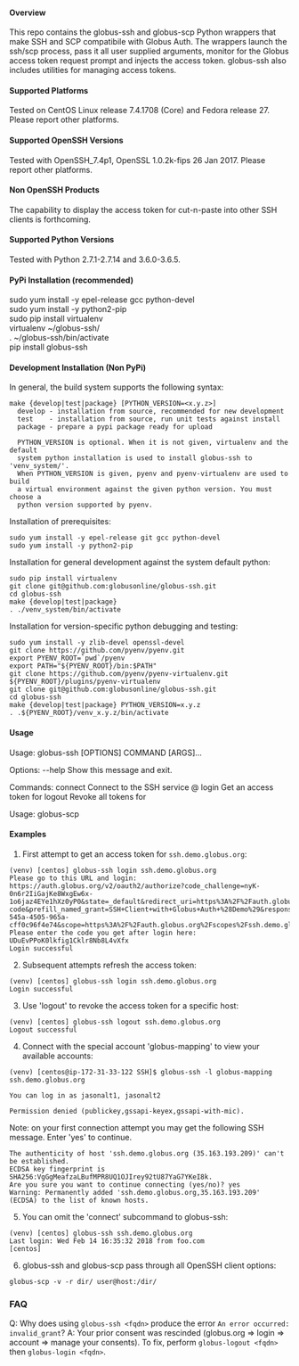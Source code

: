 #### Overview
This repo contains the globus-ssh and globus-scp Python wrappers that make SSH and SCP compatibile with Globus Auth. The wrappers launch the ssh/scp process, pass it all user supplied arguments, monitor for the Globus access token request prompt and injects the access token. globus-ssh also includes utilities for managing access tokens.

#### Supported Platforms
Tested on CentOS Linux release 7.4.1708 (Core) and Fedora release 27. Please report other platforms.

#### Supported OpenSSH Versions
Tested with OpenSSH_7.4p1, OpenSSL 1.0.2k-fips  26 Jan 2017. Please report other platforms.

#### Non OpenSSH Products
The capability to display the access token for cut-n-paste into other SSH clients is forthcoming.

#### Supported Python Versions
Tested with Python 2.7.1-2.7.14 and 3.6.0-3.6.5.

#### PyPi Installation (recommended)
sudo yum install -y epel-release gcc python-devel  
sudo yum install -y python2-pip  
sudo pip install virtualenv  
virtualenv ~/globus-ssh/  
. ~/globus-ssh/bin/activate  
pip install globus-ssh  

#### Development Installation (Non PyPi)
In general, the build system supports the following syntax:
```shell
make {develop|test|package} [PYTHON_VERSION=<x.y.z>]
  develop - installation from source, recommended for new development
  test    - installation from source, run unit tests against install
  package - prepare a pypi package ready for upload
  
  PYTHON_VERSION is optional. When it is not given, virtualenv and the default
  system python installation is used to install globus-ssh to 'venv_system/'.
  When PYTHON_VERSION is given, pyenv and pyenv-virtualenv are used to build
  a virtual environment against the given python version. You must choose a 
  python version supported by pyenv.
```

Installation of prerequisites:
```shell
sudo yum install -y epel-release git gcc python-devel  
sudo yum install -y python2-pip  
```

Installation for general development against the system default python:
```shell
sudo pip install virtualenv  
git clone git@github.com:globusonline/globus-ssh.git  
cd globus-ssh  
make {develop|test|package}
. ./venv_system/bin/activate  
```
Installation for version-specific python debugging and testing:
```shell
sudo yum install -y zlib-devel openssl-devel
git clone https://github.com/pyenv/pyenv.git
export PYENV_ROOT=`pwd`/pyenv
export PATH="${PYENV_ROOT}/bin:$PATH"
git clone https://github.com/pyenv/pyenv-virtualenv.git ${PYENV_ROOT}/plugins/pyenv-virtualenv
git clone git@github.com:globusonline/globus-ssh.git  
cd globus-ssh
make {develop|test|package} PYTHON_VERSION=x.y.z
. .${PYENV_ROOT}/venv_x.y.z/bin/activate  
```

#### Usage
Usage: globus-ssh [OPTIONS] COMMAND [ARGS]...

Options:
  --help  Show this message and exit.

Commands:
  connect  Connect to the SSH service @ <fqdn>
  login    Get an access token for <fqdn>
  logout   Revoke all tokens for <fqdn>

Usage: globus-scp <OpenSSH scp args>

#### Examples
1. First attempt to get an access token for `ssh.demo.globus.org`: 
```
(venv) [centos] globus-ssh login ssh.demo.globus.org
Please go to this URL and login: https://auth.globus.org/v2/oauth2/authorize?code_challenge=nyK-0n6r2IiGajKe8WxgEw6x-1o6jaz4EYe1hXz0yP0&state=_default&redirect_uri=https%3A%2F%2Fauth.globus.org%2Fv2%2Fweb%2Fauth-code&prefill_named_grant=SSH+Client+with+Globus+Auth+%28Demo%29&response_type=code&client_id=892ee39b-545a-4505-965a-cff0c96f4e74&scope=https%3A%2F%2Fauth.globus.org%2Fscopes%2Fssh.demo.globus.org%2Fssh&code_challenge_method=S256&access_type=offline
Please enter the code you get after login here: UDuEvPPoK0lkfig1Cklr8Nb8L4vXfx
Login successful
```

2. Subsequent attempts refresh the access token:
```
(venv) [centos] globus-ssh login ssh.demo.globus.org
Login successful
```

3. Use 'logout' to revoke the access token for a specific host:
```
(venv) [centos] globus-ssh logout ssh.demo.globus.org
Logout successful
```

4. Connect with the special account 'globus-mapping' to view your available accounts:
```
(venv) [centos@ip-172-31-33-122 SSH]$ globus-ssh -l globus-mapping ssh.demo.globus.org

You can log in as jasonalt1, jasonalt2

Permission denied (publickey,gssapi-keyex,gssapi-with-mic).
```

Note: on your first connection attempt you may get the following SSH message. Enter 'yes' to continue.
```
The authenticity of host 'ssh.demo.globus.org (35.163.193.209)' can't be established.
ECDSA key fingerprint is SHA256:VgGgMeafzaLBufMPR8UQ1OJIrey92tU87YaG7YKeI8k.
Are you sure you want to continue connecting (yes/no)? yes
Warning: Permanently added 'ssh.demo.globus.org,35.163.193.209' (ECDSA) to the list of known hosts.
```

5. You can omit the 'connect' subcommand to globus-ssh:
```
(venv) [centos] globus-ssh ssh.demo.globus.org
Last login: Wed Feb 14 16:35:32 2018 from foo.com
[centos] 
```

6. globus-ssh and globus-scp pass through all OpenSSH client options:
```
globus-scp -v -r dir/ user@host:/dir/
```

### FAQ
Q: Why does using `globus-ssh <fqdn>` produce the error `An error occurred: invalid_grant`?
A: Your prior consent was rescinded (globus.org => login => account => manage your consents). To fix, perform
`globus-logout <fqdn>` then `globus-login <fqdn>`.
